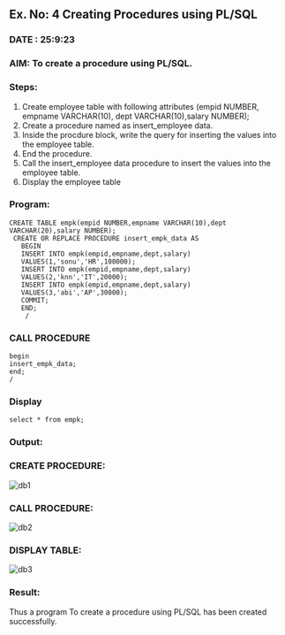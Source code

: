 ## Ex. No: 4 Creating Procedures using PL/SQL
### DATE : 25:9:23
### AIM: To create a procedure using PL/SQL.
### Steps:
1. Create employee table with following attributes (empid NUMBER, empname VARCHAR(10), dept VARCHAR(10),salary NUMBER);
2. Create a procedure named as insert_employee data.
3. Inside the procdure block, write the query for inserting the values into the employee table.
4. End the procedure.
5. Call the insert_employee data procedure to insert the values into the employee table.
6. Display the employee table

### Program:
```
CREATE TABLE empk(empid NUMBER,empname VARCHAR(10),dept VARCHAR(20),salary NUMBER);
 CREATE OR REPLACE PROCEDURE insert_empk_data AS
   BEGIN
   INSERT INTO empk(empid,empname,dept,salary)
   VALUES(1,'sonu','HR',100000);
   INSERT INTO empk(empid,empname,dept,salary)
   VALUES(2,'knn','IT',20000);
   INSERT INTO empk(empid,empname,dept,salary)
   VALUES(3,'abi','AP',30000);
   COMMIT;
   END;
    /
```
### CALL PROCEDURE
```
begin
insert_empk_data;
end;
/
```
### Display
```
select * from empk;

```
### Output:
### CREATE PROCEDURE:
![db1](https://github.com/21005688/Ex-No-4-Creating-Procedures-using-PL-SQL/assets/94747031/50d848ac-23ef-40be-b907-4f6039b92866)
### CALL PROCEDURE:
![db2](https://github.com/21005688/Ex-No-4-Creating-Procedures-using-PL-SQL/assets/94747031/97de4fd3-6cf4-45d4-9119-875f7408af9b)
### DISPLAY TABLE:
![db3](https://github.com/21005688/Ex-No-4-Creating-Procedures-using-PL-SQL/assets/94747031/15c1b22f-959c-4ff3-8e89-38973bf80499)

### Result:
Thus a program To create a procedure using PL/SQL has been created successfully.
